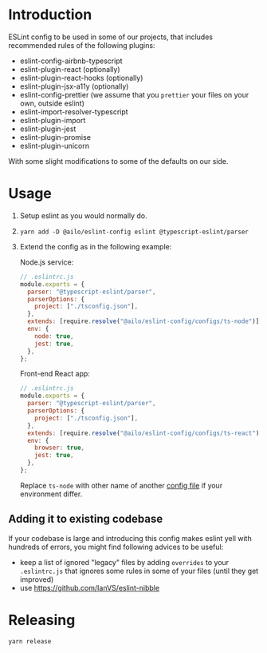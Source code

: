 # Introduction

ESLint config to be used in some of our projects, that includes recommended rules of the following plugins:

- eslint-config-airbnb-typescript
- eslint-plugin-react (optionally)
- eslint-plugin-react-hooks (optionally)
- eslint-plugin-jsx-a11y (optionally)
- eslint-config-prettier (we assume that you `prettier` your files on your own, outside eslint)
- eslint-import-resolver-typescript
- eslint-plugin-import
- eslint-plugin-jest
- eslint-plugin-promise
- eslint-plugin-unicorn

With some slight modifications to some of the defaults on our side.

# Usage

1. Setup eslint as you would normally do.

2. `yarn add -D @ailo/eslint-config eslint @typescript-eslint/parser`

3. Extend the config as in the following example:

   Node.js service:

   ```js
   // .eslintrc.js
   module.exports = {
     parser: "@typescript-eslint/parser",
     parserOptions: {
       project: ["./tsconfig.json"],
     },
     extends: [require.resolve("@ailo/eslint-config/configs/ts-node")],
     env: {
       node: true,
       jest: true,
     },
   };
   ```
   
   Front-end React app:

   ```js
   // .eslintrc.js
   module.exports = {
     parser: "@typescript-eslint/parser",
     parserOptions: {
       project: ["./tsconfig.json"],
     },
     extends: [require.resolve("@ailo/eslint-config/configs/ts-react")],
     env: {
       browser: true,
       jest: true,
     },
   };
   ```

   Replace `ts-node` with other name of another [config file](https://github.com/ailohq/ailo-eslint-config/tree/master/configs) if your environment differ.

## Adding it to existing codebase

If your codebase is large and introducing this config makes eslint yell with hundreds of errors, you might find following advices to be useful:

- keep a list of ignored "legacy" files by adding `overrides` to your `.eslintrc.js` that ignores some rules in some of your files (until they get improved)
- use https://github.com/IanVS/eslint-nibble

# Releasing

```sh
yarn release
```
